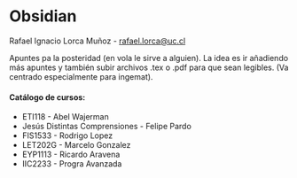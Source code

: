 # Obsidian

Rafael Ignacio Lorca Muñoz - rafael.lorca@uc.cl

Apuntes pa la posteridad (en vola le sirve a alguien).
La idea es ir añadiendo más apuntes y también subir archivos .tex o .pdf para que sean legibles. (Va centrado especialmente para ingemat).

#### Catálogo de cursos:

- ETI118 - Abel Wajerman
- Jesús Distintas Comprensiones - Felipe Pardo
- FIS1533 - Rodrigo Lopez
- LET202G - Marcelo Gonzalez
- EYP1113 - Ricardo Aravena
- IIC2233 - Progra Avanzada
